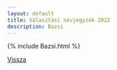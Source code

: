```yaml
---
layout: default
title: Választási névjegyzék 2022
description: Bazsi
---
```


{% include Bazsi.html %}

[Vissza](./)
